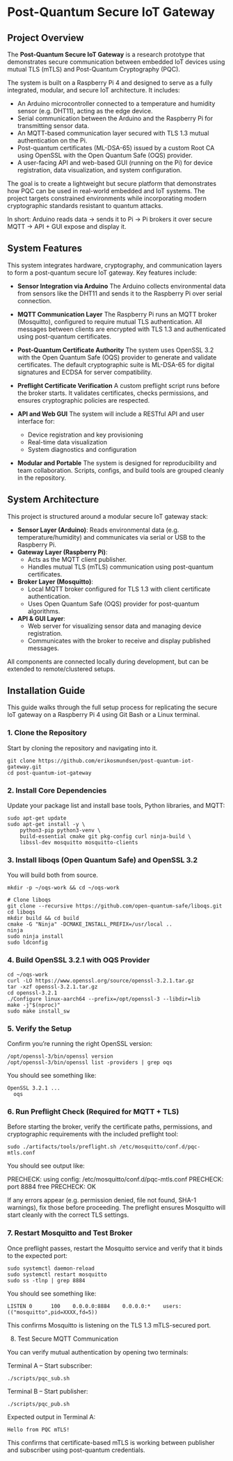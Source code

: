 # Post-Quantum Secure IoT Gateway

## Project Overview

The **Post-Quantum Secure IoT Gateway** is a research prototype that demonstrates secure communication between embedded IoT devices using mutual TLS (mTLS) and Post-Quantum Cryptography (PQC).

The system is built on a Raspberry Pi 4 and designed to serve as a fully integrated, modular, and secure IoT architecture. It includes:

- An Arduino microcontroller connected to a temperature and humidity sensor (e.g. DHT11), acting as the edge device.
- Serial communication between the Arduino and the Raspberry Pi for transmitting sensor data.
- An MQTT-based communication layer secured with TLS 1.3 mutual authentication on the Pi.
- Post-quantum certificates (ML-DSA-65) issued by a custom Root CA using OpenSSL with the Open Quantum Safe (OQS) provider.
- A user-facing API and web-based GUI (running on the Pi) for device registration, data visualization, and system configuration.

The goal is to create a lightweight but secure platform that demonstrates how PQC can be used in real-world embedded and IoT systems. The project targets constrained environments while incorporating modern cryptographic standards resistant to quantum attacks.

In short: Arduino reads data -> sends it to Pi -> Pi brokers it over secure MQTT -> API + GUI expose and display it.

## System Features

This system integrates hardware, cryptography, and communication layers to form a post-quantum secure IoT gateway. Key features include:

- **Sensor Integration via Arduino** 
  The Arduino collects environmental data from sensors like the DHT11 and sends it to the Raspberry Pi over serial connection.

- **MQTT Communication Layer** 
  The Raspberry Pi runs an MQTT broker (Mosquitto), configured to require mutual TLS authentication. All messages between clients are encrypted with TLS 1.3 and authenticated using post-quantum certificates.

- **Post-Quantum Certificate Authority** 
  The system uses OpenSSL 3.2 with the Open Quantum Safe (OQS) provider to generate and validate certificates. The default cryptographic suite is ML-DSA-65 for digital signatures and ECDSA for server compatibility.

- **Preflight Certificate Verification** 
  A custom preflight script runs before the broker starts. It validates certificates, checks permissions, and ensures cryptographic policies are respected.

- **API and Web GUI** 
  The system will include a RESTful API and user interface for:
  - Device registration and key provisioning
  - Real-time data visualization
  - System diagnostics and configuration

- **Modular and Portable** 
  The system is designed for reproducibility and team collaboration. Scripts, configs, and build tools are grouped cleanly in the repository.

## System Architecture

This project is structured around a modular secure IoT gateway stack:

- **Sensor Layer (Arduino)**: Reads environmental data (e.g. temperature/humidity) and communicates via serial or USB to the Raspberry Pi.
- **Gateway Layer (Raspberry Pi)**:
  - Acts as the MQTT client publisher.
  - Handles mutual TLS (mTLS) communication using post-quantum certificates.
- **Broker Layer (Mosquitto)**:
  - Local MQTT broker configured for TLS 1.3 with client certificate authentication.
  - Uses Open Quantum Safe (OQS) provider for post-quantum algorithms.
- **API & GUI Layer**:
  - Web server for visualizing sensor data and managing device registration.
  - Communicates with the broker to receive and display published messages.

All components are connected locally during development, but can be extended to remote/clustered setups.

## Installation Guide

This guide walks through the full setup process for replicating the secure IoT gateway on a Raspberry Pi 4 using Git Bash or a Linux terminal.

### 1. Clone the Repository

Start by cloning the repository and navigating into it.

```
git clone https://github.com/erikosmundsen/post-quantum-iot-gateway.git
cd post-quantum-iot-gateway
```

### 2. Install Core Dependencies

Update your package list and install base tools, Python libraries, and MQTT:

```
sudo apt-get update
sudo apt-get install -y \
    python3-pip python3-venv \
    build-essential cmake git pkg-config curl ninja-build \
    libssl-dev mosquitto mosquitto-clients
```

### 3. Install liboqs (Open Quantum Safe) and OpenSSL 3.2

You will build both from source.

```
mkdir -p ~/oqs-work && cd ~/oqs-work

# Clone liboqs
git clone --recursive https://github.com/open-quantum-safe/liboqs.git
cd liboqs
mkdir build && cd build
cmake -G "Ninja" -DCMAKE_INSTALL_PREFIX=/usr/local ..
ninja
sudo ninja install
sudo ldconfig
```

### 4. Build OpenSSL 3.2.1 with OQS Provider

```
cd ~/oqs-work
curl -LO https://www.openssl.org/source/openssl-3.2.1.tar.gz
tar -xzf openssl-3.2.1.tar.gz
cd openssl-3.2.1
./Configure linux-aarch64 --prefix=/opt/openssl-3 --libdir=lib
make -j"$(nproc)"
sudo make install_sw
```
### 5. Verify the Setup

Confirm you’re running the right OpenSSL version:

```
/opt/openssl-3/bin/openssl version
/opt/openssl-3/bin/openssl list -providers | grep oqs
```

You should see something like:
```
OpenSSL 3.2.1 ...
  oqs
```

### 6. Run Preflight Check (Required for MQTT + TLS)

Before starting the broker, verify the certificate paths, permissions, and cryptographic requirements with the included preflight tool:

```
sudo ./artifacts/tools/preflight.sh /etc/mosquitto/conf.d/pqc-mtls.conf
```

You should see output like:

PRECHECK: using config: /etc/mosquitto/conf.d/pqc-mtls.conf
PRECHECK: port 8884 free
PRECHECK: OK

If any errors appear (e.g. permission denied, file not found, SHA-1 warnings), fix those before proceeding. The preflight ensures Mosquitto will start cleanly with the correct TLS settings.

### 7. Restart Mosquitto and Test Broker

Once preflight passes, restart the Mosquitto service and verify that it binds to the expected port:

```
sudo systemctl daemon-reload
sudo systemctl restart mosquitto
sudo ss -tlnp | grep 8884
```

You should see something like:
```
LISTEN 0      100    0.0.0.0:8884    0.0.0.0:*    users:(("mosquitto",pid=XXXX,fd=5))
```

This confirms Mosquitto is listening on the TLS 1.3 mTLS-secured port.

8. Test Secure MQTT Communication

You can verify mutual authentication by opening two terminals:

Terminal A – Start subscriber:

```
./scripts/pqc_sub.sh
```

Terminal B – Start publisher:

```
./scripts/pqc_pub.sh
```

Expected output in Terminal A:

```
Hello from PQC mTLS!

```

This confirms that certificate-based mTLS is working between publisher and subscriber using post-quantum credentials.
